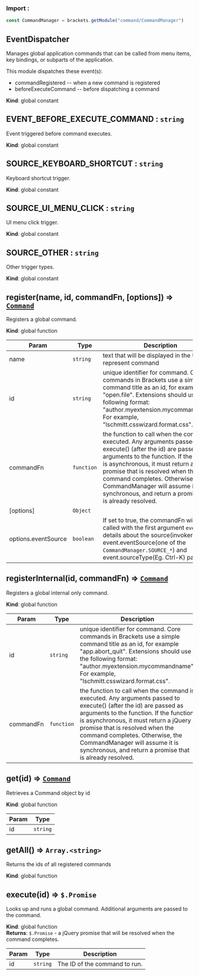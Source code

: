 ### Import :
```js
const CommandManager = brackets.getModule("command/CommandManager")
```

<a name="EventDispatcher"></a>

## EventDispatcher
Manages global application commands that can be called from menu items, key bindings, or subparts
of the application.

This module dispatches these event(s):
   - commandRegistered  -- when a new command is registered
   - beforeExecuteCommand -- before dispatching a command

**Kind**: global constant  
<a name="EVENT_BEFORE_EXECUTE_COMMAND"></a>

## EVENT\_BEFORE\_EXECUTE\_COMMAND : <code>string</code>
Event triggered before command executes.

**Kind**: global constant  
<a name="SOURCE_KEYBOARD_SHORTCUT"></a>

## SOURCE\_KEYBOARD\_SHORTCUT : <code>string</code>
Keyboard shortcut trigger.

**Kind**: global constant  
<a name="SOURCE_UI_MENU_CLICK"></a>

## SOURCE\_UI\_MENU\_CLICK : <code>string</code>
UI menu click trigger.

**Kind**: global constant  
<a name="SOURCE_OTHER"></a>

## SOURCE\_OTHER : <code>string</code>
Other trigger types.

**Kind**: global constant  
<a name="register"></a>

## register(name, id, commandFn, [options]) ⇒ [<code>Command</code>](#new_Command_new)
Registers a global command.

**Kind**: global function  

| Param | Type | Description |
| --- | --- | --- |
| name | <code>string</code> | text that will be displayed in the UI to represent command |
| id | <code>string</code> | unique identifier for command.      Core commands in Brackets use a simple command title as an id, for example "open.file".      Extensions should use the following format: "author.myextension.mycommandname".      For example, "lschmitt.csswizard.format.css". |
| commandFn | <code>function</code> | the function to call when the command is executed. Any arguments passed to     execute() (after the id) are passed as arguments to the function. If the function is asynchronous,     it must return a jQuery promise that is resolved when the command completes. Otherwise, the     CommandManager will assume it is synchronous, and return a promise that is already resolved. |
| [options] | <code>Object</code> |  |
| options.eventSource | <code>boolean</code> | If set to true, the commandFn will be called with the first argument `event` with details about the source(invoker) as event.eventSource(one of the `CommandManager.SOURCE_*`) and event.sourceType(Eg. Ctrl-K) parameter. |

<a name="registerInternal"></a>

## registerInternal(id, commandFn) ⇒ [<code>Command</code>](#new_Command_new)
Registers a global internal only command.

**Kind**: global function  

| Param | Type | Description |
| --- | --- | --- |
| id | <code>string</code> | unique identifier for command.      Core commands in Brackets use a simple command title as an id, for example "app.abort_quit".      Extensions should use the following format: "author.myextension.mycommandname".      For example, "lschmitt.csswizard.format.css". |
| commandFn | <code>function</code> | the function to call when the command is executed. Any arguments passed to     execute() (after the id) are passed as arguments to the function. If the function is asynchronous,     it must return a jQuery promise that is resolved when the command completes. Otherwise, the     CommandManager will assume it is synchronous, and return a promise that is already resolved. |

<a name="get"></a>

## get(id) ⇒ [<code>Command</code>](#new_Command_new)
Retrieves a Command object by id

**Kind**: global function  

| Param | Type |
| --- | --- |
| id | <code>string</code> | 

<a name="getAll"></a>

## getAll() ⇒ <code>Array.&lt;string&gt;</code>
Returns the ids of all registered commands

**Kind**: global function  
<a name="execute"></a>

## execute(id) ⇒ <code>$.Promise</code>
Looks up and runs a global command. Additional arguments are passed to the command.

**Kind**: global function  
**Returns**: <code>$.Promise</code> - a jQuery promise that will be resolved when the command completes.  

| Param | Type | Description |
| --- | --- | --- |
| id | <code>string</code> | The ID of the command to run. |

